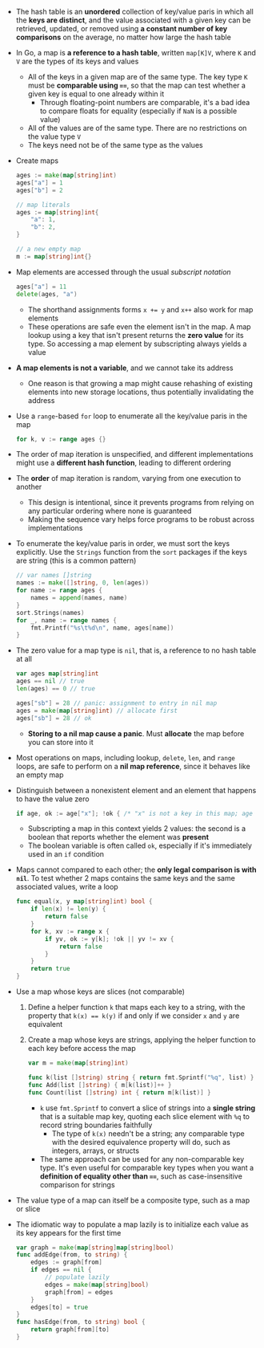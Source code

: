 - The hash table is an **unordered** collection of key/value paris in which all the **keys are distinct**, and the value associated with a given key can be retrieved, updated, or removed using **a constant number of key comparisons** on the average, no matter how large the hash table
- In Go, a map is **a reference to a hash table**, written `map[K]V`, where `K` and `V` are the types of its keys and values
    - All of the keys in a given map are of the same type. The key type `K` must be **comparable using `==`**, so that the map can test whether a given key is equal to one already within it
        - Through floating-point numbers are comparable, it's a bad idea to compare floats for equality (especially if `NaN` is a possible value)
    - All of the values are of the same type. There are no restrictions on the value type `V`
    - The keys need not be of the same type as the values
- Create maps

    ```go
    ages := make(map[string]int)
    ages["a"] = 1
    ages["b"] = 2

    // map literals
    ages := map[string]int{
        "a": 1,
        "b": 2,
    }

    // a new empty map
    m := map[string]int{}
    ```

- Map elements are accessed through the usual *subscript notation*

    ```go
    ages["a"] = 11
    delete(ages, "a")
    ```

    - The shorthand assignments forms `x += y` and `x++` also work for map elements
    - These operations are safe even the element isn't in the map. A map lookup using a key that isn't present returns the **zero value** for its type. So accessing a map element by subscripting always yields a value
- **A map elements is not a variable**, and we cannot take its address
    - One reason is that growing a map might cause rehashing of existing elements into new storage locations, thus potentially invalidating the address
- Use a `range`-based `for` loop to enumerate all the key/value paris in the map

    ```go
    for k, v := range ages {}
    ```

- The order of map iteration is unspecified, and different implementations might use a **different hash function**, leading to different ordering
- The **order** of map iteration is random, varying from one execution to another
    - This design is intentional, since it prevents programs from relying on any particular ordering where none is guaranteed
    - Making the sequence vary helps force programs to be robust across implementations
- To enumerate the key/value paris in order, we must sort the keys explicitly. Use the `Strings` function from the `sort` packages if the keys are string (this is a common pattern)

    ```go
    // var names []string
    names := make([]string, 0, len(ages))
    for name := range ages {
        names = append(names, name)
    }
    sort.Strings(names)
    for _, name := range names {
        fmt.Printf("%s\t%d\n", name, ages[name])
    }
    ```

- The zero value for a map type is `nil`, that is, a reference to no hash table at all

    ```go
    var ages map[string]int
    ages == nil // true
    len(ages) == 0 // true

    ages["sb"] = 28 // panic: assignment to entry in nil map
    ages = make(map[string]int) // allocate first
    ages["sb"] = 28 // ok
    ```

    - **Storing to a nil map cause a panic**. Must **allocate** the map before you can store into it
- Most operations on maps, including lookup, `delete`, `len`, and `range` loops, are safe to perform on a **nil map reference**, since it behaves like an empty map
- Distinguish between a nonexistent element and an element that happens to have the value zero

    ```go
    if age, ok := age["x"]; !ok { /* "x" is not a key in this map; age == 0 */ }
    ```

    - Subscripting a map in this context yields 2 values: the second is a boolean that reports whether the element was **present**
    - The boolean variable is often called `ok`, especially if it's immediately used in an `if` condition
- Maps cannot compared to each other; the **only legal comparison is with `nil`**. To test whether 2 maps contains the same keys and the same associated values, write a loop

    ```go
    func equal(x, y map[string]int) bool {
        if len(x) != len(y) {
            return false
        }
        for k, xv := range x {
            if yv, ok := y[k]; !ok || yv != xv {
                return false
            }
        }
        return true
    }
    ```

- Use a map whose keys are slices (not comparable)
   1. Define a helper function `k` that maps each key to a string, with the property that `k(x) == k(y)` if and only if we consider `x` and `y` are equivalent
   2. Create a map whose keys are strings, applying the helper function to each key before access the map

        ```go
        var m = make(map[string]int)

        func k(list []string) string { return fmt.Sprintf("%q", list) }
        func Add(list []string) { m[k(list)]++ }
        func Count(list []string) int { return m[k(list)] }
        ```

        - `k` use `fmt.Sprintf` to convert a slice of strings into a **single string** that is a suitable map key, quoting each slice element with `%q` to record string boundaries faithfully
            - The type of `k(x)` needn't be a string; any comparable type with the desired equivalence property will do, such as integers, arrays, or structs
        - The same approach can be used for any non-comparable key type. It's even useful for comparable key types when you want a **definition of equality other than `==`**, such as case-insensitive comparison for strings
- The value type of a map can itself be a composite type, such as a map or slice
- The idiomatic way to populate a map lazily is to initialize each value as its key appears for the first time
	
    ```go
    var graph = make(map[string]map[string]bool)
    func addEdge(from, to string) {
        edges := graph[from]
        if edges == nil {
            // populate lazily
            edges = make(map[string]bool)
            graph[from] = edges
        }
        edges[to] = true
    }
    func hasEdge(from, to string) bool {
        return graph[from][to]
    }
    ```
